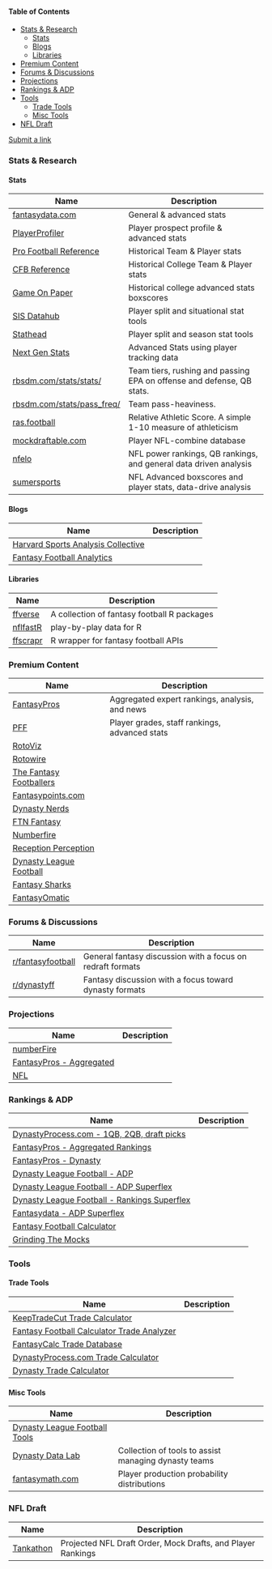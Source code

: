 #### Table of Contents

- [Stats & Research](#stats--research)
  - [Stats](#stats)
  - [Blogs](#blogs)
  - [Libraries](#libraries)
- [Premium Content](#premium-content)
- [Forums & Discussions](#forums--discussions)
- [Projections](#projections)
- [Rankings & ADP](#rankings--adp)
- [Tools](#tools)
  - [Trade Tools](#trade-tools)
  - [Misc Tools](#misc-tools)
- [NFL Draft](#nfl-draft)

[Submit a link](https://github.com/mistakia/league/issues/new?assignees=&labels=kind%2Fcontent%2C+status%2Fready&projects=&template=submit-a-link-resource.md&title=Add+resource%3A+%3CURL%3E)

### Stats & Research

#### Stats

| Name                                                              | Description                                                           |
| ----------------------------------------------------------------- | --------------------------------------------------------------------- |
| [fantasydata.com](https://fantasydata.com/nfl)                    | General & advanced stats                                              |
| [PlayerProfiler](https://www.playerprofiler.com/)                 | Player prospect profile & advanced stats                              |
| [Pro Football Reference](https://www.pro-football-reference.com/) | Historical Team & Player stats                                        |
| [CFB Reference](https://www.sports-reference.com/cfb/)            | Historical College Team & Player stats                                |
| [Game On Paper](https://gameonpaper.com/cfb)                      | Historical college advanced stats boxscores                           |
| [SIS Datahub](https://sisdatahub.com/)                            | Player split and situational stat tools                               |
| [Stathead](https://stathead.com/football/)                        | Player split and season stat tools                                    |
| [Next Gen Stats](https://nextgenstats.nfl.com/)                   | Advanced Stats using player tracking data                             |
| [rbsdm.com/stats/stats/](https://rbsdm.com/stats/stats/)          | Team tiers, rushing and passing EPA on offense and defense, QB stats. |
| [rbsdm.com/stats/pass_freq/](https://rbsdm.com/stats/pass_freq/)  | Team pass-heaviness.                                                  |
| [ras.football](https://ras.football/)                             | Relative Athletic Score. A simple 1-10 measure of athleticism         |
| [mockdraftable.com](https://www.mockdraftable.com/)               | Player NFL-combine database                                           |
| [nfelo](https://www.nfeloapp.com/)                                | NFL power rankings, QB rankings, and general data driven analysis     |
| [sumersports](https://sumersports.com/)                           | NFL Advanced boxscores and player stats, data-drive analysis          |

#### Blogs

| Name                                                                    | Description |
| ----------------------------------------------------------------------- | ----------- |
| [Harvard Sports Analysis Collective](http://harvardsportsanalysis.org/) |             |
| [Fantasy Football Analytics](https://fantasyfootballanalytics.net/)     |             |

#### Libraries

| Name                                                    | Description                                 |
| ------------------------------------------------------- | ------------------------------------------- |
| [ffverse](https://www.ffverse.com/)                     | A collection of fantasy football R packages |
| [nflfastR](https://www.nflfastr.com/)                   | play-by-play data for R                     |
| [ffscrapr](https://github.com/dynastyprocess/ffscrapr/) | R wrapper for fantasy football APIs         |

### Premium Content

| Name                                                              | Description                                    |
| ----------------------------------------------------------------- | ---------------------------------------------- |
| [FantasyPros](https://www.fantasypros.com/)                       | Aggregated expert rankings, analysis, and news |
| [PFF](https://www.pff.com/fantasy)                                | Player grades, staff rankings, advanced stats  |
| [RotoViz](http://www.rotoviz.com/)                                |                                                |
| [Rotowire](https://www.rotowire.com/football/)                    |                                                |
| [The Fantasy Footballers](https://www.thefantasyfootballers.com/) |                                                |
| [Fantasypoints.com](https://www.fantasypoints.com/)               |                                                |
| [Dynasty Nerds](https://www.dynastynerds.com/)                    |                                                |
| [FTN Fantasy](https://ftnfantasy.com/)                            |                                                |
| [Numberfire](https://www.numberfire.com/)                         |                                                |
| [Reception Perception](https://receptionperception.com/)          |                                                |
| [Dynasty League Football](https://dynastyleaguefootball.com/)     |                                                |
| [Fantasy Sharks](https://www.fantasysharks.com/)                  |                                                |
| [FantasyOmatic](https://fantasyomatic.com/)                       |                                                |

### Forums & Discussions

| Name                                                          | Description                                                |
| ------------------------------------------------------------- | ---------------------------------------------------------- |
| [r/fantasyfootball](https://www.reddit.com/r/fantasyfootball) | General fantasy discussion with a focus on redraft formats |
| [r/dynastyff](https://www.reddit.com/r/dynastyff)             | Fantasy discussion with a focus toward dynasty formats     |

### Projections

| Name                                                                              | Description |
| --------------------------------------------------------------------------------- | ----------- |
| [numberFire](https://www.numberfire.com/nfl/fantasy/fantasy-football-projections) |             |
| [FantasyPros - Aggregated](https://www.fantasypros.com/nfl/projections/qb.php)    |             |
| [NFL](https://fantasy.nfl.com/research/projections)                               |             |

### Rankings & ADP

| Name                                                                                                                                         | Description |
| -------------------------------------------------------------------------------------------------------------------------------------------- | ----------- |
| [DynastyProcess.com - 1QB, 2QB, draft picks](https://docs.google.com/spreadsheets/d/19YvN6ac_2VEsdumylgsBd4hi_YTmeBUIi6s0hmSV3RA/edit#gid=0) |             |
| [FantasyPros - Aggregated Rankings](https://www.fantasypros.com/nfl/rankings/consensus-cheatsheets.php)                                      |             |
| [FantasyPros - Dynasty](https://www.fantasypros.com/nfl/rankings/dynasty-overall.php)                                                        |             |
| [Dynasty League Football - ADP](https://dynastyleaguefootball.com/adp-over-time/)                                                            |             |
| [Dynasty League Football - ADP Superflex](https://dynastyleaguefootball.com/adp/superflex-adp.php)                                           |             |
| [Dynasty League Football - Rankings Superflex](https://dynastyleaguefootball.com/dynasty-superflex-rankings/)                                |             |
| [Fantasydata - ADP Superflex](https://fantasydata.com/nfl/fantasy-football-2qb-adp-rankings)                                                 |             |
| [Fantasy Football Calculator](https://fantasyfootballcalculator.com/)                                                                        |             |
| [Grinding The Mocks](https://grindingthemocks.shinyapps.io/Dashboard/)                                                                       |             |

### Tools

#### Trade Tools

| Name                                                                                               | Description |
| -------------------------------------------------------------------------------------------------- | ----------- |
| [KeepTradeCut Trade Calculator](https://keeptradecut.com/trade-calculator)                         |             |
| [Fantasy Football Calculator Trade Analyzer](https://fantasyfootballcalculator.com/trade-analyzer) |             |
| [FantasyCalc Trade Database](https://www.fantasycalc.com/#/tradedatabase)                          |             |
| [DynastyProcess.com Trade Calculator](https://apps.dynastyprocess.com/calculator/)                 |             |
| [Dynasty Trade Calculator](https://dynastytradecalculator.com/)                                    |             |

#### Misc Tools

| Name                                                                     | Description                                          |
| ------------------------------------------------------------------------ | ---------------------------------------------------- |
| [Dynasty League Football Tools](https://dynastyleaguefootball.com/tools) |                                                      |
| [Dynasty Data Lab](https://dynastydatalab.com/)                          | Collection of tools to assist managing dynasty teams |
| [fantasymath.com](https://fantasymath.com/#/)                            | Player production probability distributions          |

### NFL Draft

| Name                                      | Description                                                 |
| ----------------------------------------- | ----------------------------------------------------------- |
| [Tankathon](http://www.tankathon.com/nfl) | Projected NFL Draft Order, Mock Drafts, and Player Rankings |

